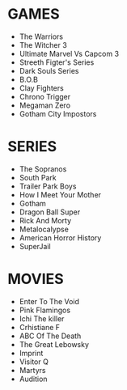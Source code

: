 # GAMES
* The Warriors
* The Witcher 3
* Ultimate Marvel Vs Capcom 3
* Streeth Figter's Series
* Dark Souls Series
* B.O.B
* Clay Fighters
* Chrono Trigger
* Megaman Zero
* Gotham City Impostors
# SERIES
* The Sopranos
* South Park
* Trailer Park Boys
* How I Meet Your Mother
* Gotham
* Dragon Ball Super
* Rick And Morty
* Metalocalypse
* American Horror History
* SuperJail
# MOVIES
* Enter To The Void
* Pink Flamingos
* Ichi The killer
* Crhistiane F
* ABC Of The Death
* The Great Lebowsky
* Imprint
* Visitor Q
* Martyrs
* Audition

